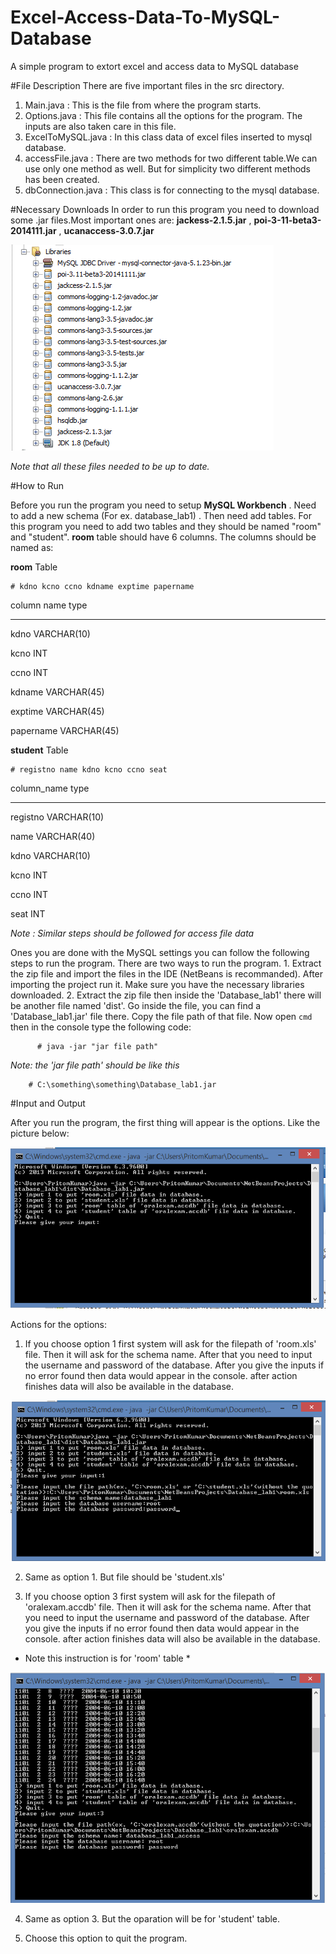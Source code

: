 # Excel-Access-Data-To-MySQL-Database
A simple program to extort excel and access data to MySQL database

#File Description
There are five important files in the src directory.

  1. Main.java : This is the file from where the program starts.
  2. Options.java : This file contains all the options for the program. The inputs are also taken care in this file.
  3. ExcelToMySQL.java : In this class data of excel files inserted to mysql database.
  4. accessFile.java : There are two methods for two different table.We can use only one method as well. But for simplicity two different      methods has been created.
  5. dbConnection.java : This class is for connecting to the mysql database.

#Necessary Downloads
In order to run this program you need to download some .jar files.Most important ones are: **jackess-2.1.5.jar** , **poi-3-11-beta3-2014111.jar** , **ucanaccess-3.0.7.jar**

![download_jar image](downloads.png "This files needed to download")


*Note that all these files needed to be up to date.*

#How to Run

Before you run the program you need to setup **MySQL Workbench** .
Need to add a new schema (For ex. database_lab1) . Then need add tables. For this program you need to add two tables and they should be named "room" and "student".
**room** table should have 6 columns.
The columns should be named as:

**room** Table
  
    # kdno kcno ccno kdname exptime papername

column name   type
----------- --------------------
kdno          VARCHAR(10)

kcno          INT

ccno          INT

kdname        VARCHAR(45)

exptime       VARCHAR(45)

papername     VARCHAR(45)


**student** Table
  
    # registno name kdno kcno ccno seat

column_name           type
-----------           --------------------
registno              VARCHAR(10)

name                  VARCHAR(40)

kdno                  VARCHAR(10)

kcno                  INT

ccno                  INT

seat                  INT


*Note : Similar steps should be followed for access file data*

Ones you are done with the MySQL settings you can follow the following steps to run the program. There are two ways to run the program.
    1. Extract the zip file and import the files in the IDE (NetBeans is recommanded). After importing the project run it. Make sure you       have the necessary libraries downloaded.
    2. Extract the zip file then inside the 'Database_lab1' there will be another file named 'dist'. Go inside the file, you can find a       'Database_lab1.jar' file there. Copy the file path of that file. Now open `cmd` then in the console type the following code:
          
          # java -jar "jar file path"
          
 *Note: the 'jar file path' should be like this*
        
        # C:\something\something\Database_lab1.jar
        
#Input and Output

After you run the program, the first thing will appear is the options. Like the picture below:

![options](options.png "Choose the options")

Actions for the options:
 
 1. If you choose option 1 first system will ask for the filepath of 'room.xls' file. Then it will ask for the schema name. After that you need to input the username and password of the database. After you give the inputs if no error found then data would appear in the console. after action finishes data will also be available in the database.
 
 ![option1&2](option1&2.png "Choose the options")


 2. Same as option 1. But file should be 'student.xls'
 
 3. If you choose option 3 first system will ask for the filepath of 'oralexam.accdb' file. Then it will ask for the schema name. After that you need to input the username and password of the database. After you give the inputs if no error found then data would appear in the console. after action finishes data will also be available in the database.
 * Note this instruction is for 'room' table *
 
 ![option3&4](option3&4.png "Choose the options")
 
 4. Same as option 3. But the oparation will be for 'student' table.
 
 5. Choose this option to quit the program.
 
 



